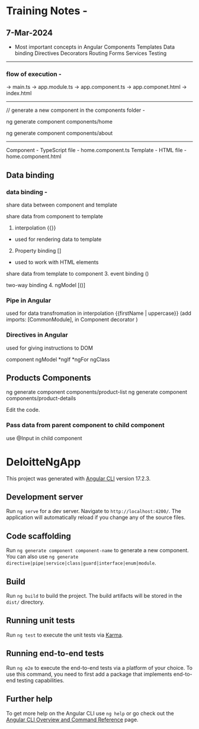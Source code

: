 
# Training Notes - 
## 7-Mar-2024 

- Most important concepts in Angular 
Components 
Templates 
Data binding 
Directives 
Decorators 
Routing 
Forms 
Services 
Testing 

--------------------------------------------


### flow of execution - 
-> main.ts 
-> app.module.ts 
-> app.component.ts 
-> app.componet.html 
-> index.html 


--------------------------------------------

// generate a new component in the components folder - 

ng generate component components/home

ng generate component components/about 

--------------------------------------------


Component - TypeScript file - home.component.ts 
Template - HTML file - home.component.html 

Data binding 
------------ 

### data binding - 
share data between component and template 

share data from component to template 
1. interpolation {{}} 
- used for rendering data to template 
2. Property binding [] 
- used to work with HTML elements 

share data from template to component 
3. event binding ()

two-way binding 
4. ngModel [()]

### Pipe in Angular 
used for data transfromation in interpolation 
{{firstName | uppercase}}
 (add imports: [CommonModule], in Component decorator )

### Directives in Angular 
used for giving instructions to DOM 

component 
ngModel
*ngIf
*ngFor
ngClass

Products Components 
----------------

ng generate component components/product-list
ng generate component components/product-details

Edit the code. 

### Pass data from parent component to child component

use @Input in child component 


# DeloitteNgApp

This project was generated with [Angular CLI](https://github.com/angular/angular-cli) version 17.2.3.

## Development server

Run `ng serve` for a dev server. Navigate to `http://localhost:4200/`. The application will automatically reload if you change any of the source files.

## Code scaffolding

Run `ng generate component component-name` to generate a new component. You can also use `ng generate directive|pipe|service|class|guard|interface|enum|module`.

## Build

Run `ng build` to build the project. The build artifacts will be stored in the `dist/` directory.

## Running unit tests

Run `ng test` to execute the unit tests via [Karma](https://karma-runner.github.io).

## Running end-to-end tests

Run `ng e2e` to execute the end-to-end tests via a platform of your choice. To use this command, you need to first add a package that implements end-to-end testing capabilities.

## Further help

To get more help on the Angular CLI use `ng help` or go check out the [Angular CLI Overview and Command Reference](https://angular.io/cli) page.
